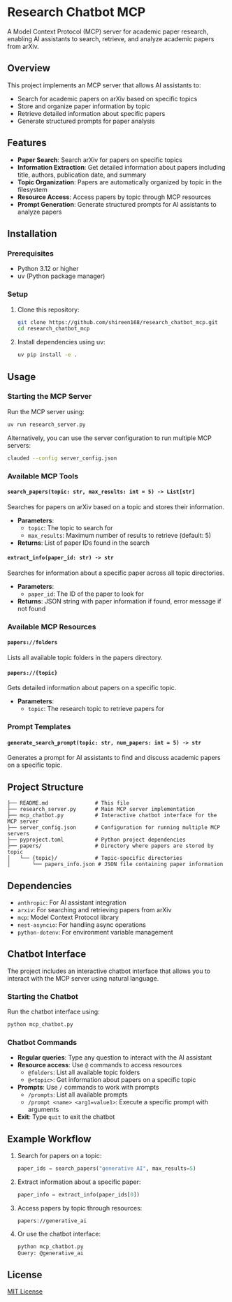 # Research Chatbot MCP

A Model Context Protocol (MCP) server for academic paper research, enabling AI assistants to search, retrieve, and analyze academic papers from arXiv.

## Overview

This project implements an MCP server that allows AI assistants to:

- Search for academic papers on arXiv based on specific topics
- Store and organize paper information by topic
- Retrieve detailed information about specific papers
- Generate structured prompts for paper analysis

## Features

- **Paper Search**: Search arXiv for papers on specific topics
- **Information Extraction**: Get detailed information about papers including title, authors, publication date, and summary
- **Topic Organization**: Papers are automatically organized by topic in the filesystem
- **Resource Access**: Access papers by topic through MCP resources
- **Prompt Generation**: Generate structured prompts for AI assistants to analyze papers

## Installation

### Prerequisites

- Python 3.12 or higher
- uv (Python package manager)

### Setup

1. Clone this repository:

   ```bash
   git clone https://github.com/shireen168/research_chatbot_mcp.git
   cd research_chatbot_mcp
   ```

2. Install dependencies using uv:

   ```bash
   uv pip install -e .
   ```

## Usage

### Starting the MCP Server

Run the MCP server using:

```bash
uv run research_server.py
```

Alternatively, you can use the server configuration to run multiple MCP servers:

```bash
clauded --config server_config.json
```

### Available MCP Tools

#### `search_papers(topic: str, max_results: int = 5) -> List[str]`

Searches for papers on arXiv based on a topic and stores their information.

- **Parameters**:
  - `topic`: The topic to search for
  - `max_results`: Maximum number of results to retrieve (default: 5)
- **Returns**: List of paper IDs found in the search

#### `extract_info(paper_id: str) -> str`

Searches for information about a specific paper across all topic directories.

- **Parameters**:
  - `paper_id`: The ID of the paper to look for
- **Returns**: JSON string with paper information if found, error message if not found

### Available MCP Resources

#### `papers://folders`

Lists all available topic folders in the papers directory.

#### `papers://{topic}`

Gets detailed information about papers on a specific topic.

- **Parameters**:
  - `topic`: The research topic to retrieve papers for

### Prompt Templates

#### `generate_search_prompt(topic: str, num_papers: int = 5) -> str`

Generates a prompt for AI assistants to find and discuss academic papers on a specific topic.

## Project Structure

```text
├── README.md               # This file
├── research_server.py      # Main MCP server implementation
├── mcp_chatbot.py          # Interactive chatbot interface for the MCP server
├── server_config.json      # Configuration for running multiple MCP servers
├── pyproject.toml          # Python project dependencies
├── papers/                 # Directory where papers are stored by topic
│   └── {topic}/            # Topic-specific directories
│       └── papers_info.json # JSON file containing paper information
```

## Dependencies

- `anthropic`: For AI assistant integration
- `arxiv`: For searching and retrieving papers from arXiv
- `mcp`: Model Context Protocol library
- `nest-asyncio`: For handling async operations
- `python-dotenv`: For environment variable management

## Chatbot Interface

The project includes an interactive chatbot interface that allows you to interact with the MCP server using natural language.

### Starting the Chatbot

Run the chatbot interface using:

```bash
python mcp_chatbot.py
```

### Chatbot Commands

- **Regular queries**: Type any question to interact with the AI assistant
- **Resource access**: Use `@` commands to access resources
  - `@folders`: List all available topic folders
  - `@<topic>`: Get information about papers on a specific topic
- **Prompts**: Use `/` commands to work with prompts
  - `/prompts`: List all available prompts
  - `/prompt <name> <arg1=value1>`: Execute a specific prompt with arguments
- **Exit**: Type `quit` to exit the chatbot

## Example Workflow

1. Search for papers on a topic:

   ```python
   paper_ids = search_papers("generative AI", max_results=5)
   ```

2. Extract information about a specific paper:

   ```python
   paper_info = extract_info(paper_ids[0])
   ```

3. Access papers by topic through resources:

   ```text
   papers://generative_ai
   ```
   
4. Or use the chatbot interface:

   ```bash
   python mcp_chatbot.py
   Query: @generative_ai
   ```

## License

[MIT License](LICENSE)
